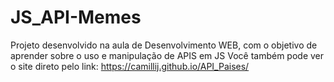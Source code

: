 # JS_API-Memes
Projeto desenvolvido na aula de Desenvolvimento WEB, com o objetivo de aprender sobre o uso e manipulação de APIS em JS  Você também pode ver o site direto pelo link: https://camillij.github.io/API_Paises/
